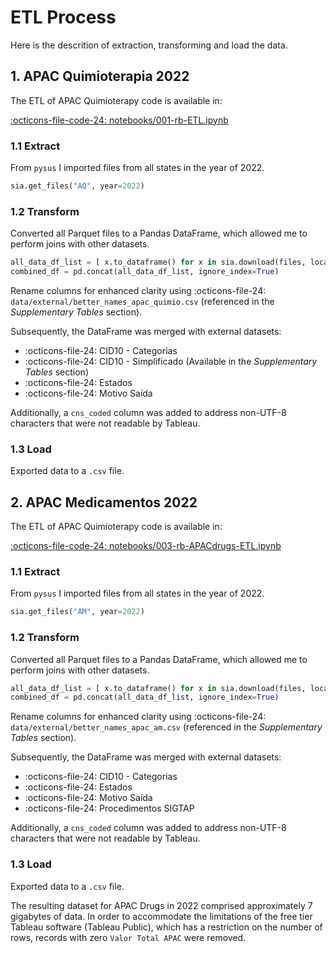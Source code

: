 ETL Process
==============

Here is the descrition of extraction, transforming and load the data.

## 1. APAC Quimioterapia 2022

The ETL of APAC Quimioterapy code is available in:

[:octicons-file-code-24: notebooks/001-rb-ETL.ipynb](https://github.com/barreiro-r/case-datasus/blob/main/notebooks/001-rb-APACquimio-ETL.ipynb)

### 1.1 Extract

From `pysus` I imported files from all states in the year of 2022.

```python
sia.get_files("AQ", year=2022)
```

### 1.2 Transform

Converted all Parquet files to a Pandas DataFrame, which allowed me to perform joins with other datasets.

```python
all_data_df_list = [ x.to_dataframe() for x in sia.download(files, local_dir='../data/raw/') ] 
combined_df = pd.concat(all_data_df_list, ignore_index=True)
```

Rename columns for enhanced clarity using :octicons-file-24: `data/external/better_names_apac_quimio.csv` (referenced in the *Supplementary Tables* section).

Subsequently, the DataFrame was merged with external datasets:

- :octicons-file-24: CID10 - Categorias
- :octicons-file-24: CID10 - Simplificado (Available in the *Supplementary Tables* section)
- :octicons-file-24: Estados
- :octicons-file-24: Motivo Saída

Additionally, a `cns_coded` column was added to address non-UTF-8 characters that were not readable by Tableau.

### 1.3 Load

Exported data to a `.csv` file.


## 2. APAC Medicamentos 2022

The ETL of APAC Quimioterapy code is available in:

[:octicons-file-code-24: notebooks/003-rb-APACdrugs-ETL.ipynb](https://github.com/barreiro-r/case-datasus/blob/main/notebooks/003-rb-APACdrugs-ETL.ipynb)

### 1.1 Extract

From `pysus` I imported files from all states in the year of 2022.

```python
sia.get_files("AM", year=2022)
```

### 1.2 Transform

Converted all Parquet files to a Pandas DataFrame, which allowed me to perform joins with other datasets.

```python
all_data_df_list = [ x.to_dataframe() for x in sia.download(files, local_dir='../data/raw/') ] 
combined_df = pd.concat(all_data_df_list, ignore_index=True)
```

Rename columns for enhanced clarity using :octicons-file-24: `data/external/better_names_apac_am.csv` (referenced in the *Supplementary Tables* section).

Subsequently, the DataFrame was merged with external datasets:

- :octicons-file-24: CID10 - Categorias
- :octicons-file-24: Estados
- :octicons-file-24: Motivo Saída
- :octicons-file-24: Procedimentos SIGTAP

Additionally, a `cns_coded` column was added to address non-UTF-8 characters that were not readable by Tableau.

### 1.3 Load

Exported data to a `.csv` file.

The resulting dataset for APAC Drugs in 2022 comprised approximately 7 gigabytes of data. In order to accommodate the limitations of the free tier Tableau software (Tableau Public), which has a restriction on the number of rows, records with zero `Valor Total APAC` were removed.
